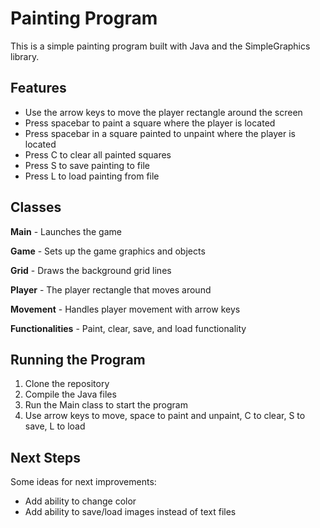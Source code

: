 # Painting Program

This is a simple painting program built with Java and the SimpleGraphics library. 

## Features

- Use the arrow keys to move the player rectangle around the screen
- Press spacebar to paint a square where the player is located
- Press spacebar in a square painted to unpaint where the player is located 
- Press C to clear all painted squares
- Press S to save painting to file
- Press L to load painting from file

## Classes

**Main** - Launches the game 

**Game** - Sets up the game graphics and objects

**Grid** - Draws the background grid lines

**Player** - The player rectangle that moves around 

**Movement** - Handles player movement with arrow keys

**Functionalities** - Paint, clear, save, and load functionality

## Running the Program

1. Clone the repository
2. Compile the Java files
3. Run the Main class to start the program
4. Use arrow keys to move, space to paint and unpaint, C to clear, S to save, L to load

## Next Steps

Some ideas for next improvements:

- Add ability to change color
- Add ability to save/load images instead of text files
